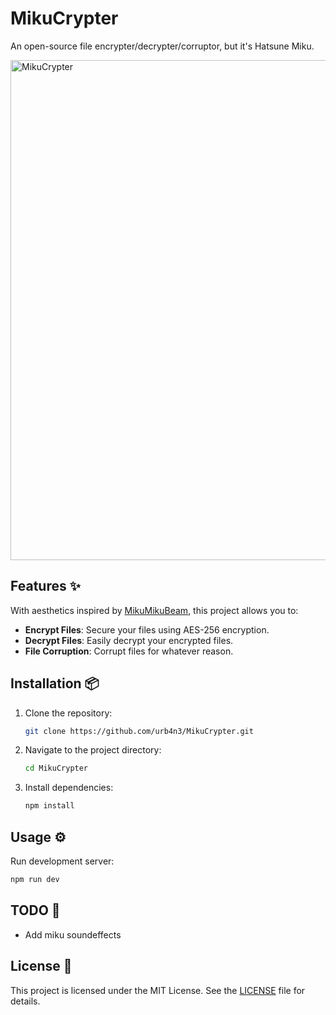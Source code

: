 
# MikuCrypter

An open-source file encrypter/decrypter/corruptor, but it's Hatsune Miku.


<img src="https://github.com/user-attachments/assets/ee6ba443-bf64-4312-bd84-96a81b855fc9" alt="MikuCrypter" width="800">


## Features ✨

With aesthetics inspired by [MikuMikuBeam](https://github.com/sammwyy/MikuMikuBeam), this project allows you to:

- **Encrypt Files**: Secure your files using AES-256 encryption.
- **Decrypt Files**: Easily decrypt your encrypted files.
- **File Corruption**: Corrupt files for whatever reason.

## Installation 📦

1. Clone the repository:
    ```sh
    git clone https://github.com/urb4n3/MikuCrypter.git
    ```

2. Navigate to the project directory:
    ```sh
    cd MikuCrypter
    ```

3. Install dependencies:
    ```sh
    npm install
    ```

## Usage ⚙️

Run development server:

```sh
npm run dev
```

## TODO 📝
- Add miku soundeffects

## License 📜

This project is licensed under the MIT License. See the [LICENSE](LICENSE) file for details.
